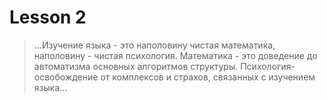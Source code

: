 <script lang="ts" setup>
import QuestionFormList from '../components/QuestionFormList.vue'
import { data } from './2.json'
</script>

# Lesson 2

> ...Изучение языка - это наполовину чистая
> математика, наполовину - чистая психология.
> Математика - это доведение до автоматизма
> основных алгоритмов структуры. Психология-
> освобождение от комплексов и страхов,
> связанных с изучением языка...

<QuestionFormList :data="data" />
